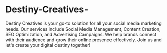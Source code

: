 # Destiny-Creatives-
Destiny Creatives is your go-to solution for all your social media marketing needs. Our services include Social Media Management, Content Creation, SEO Optimization, and Advertising Campaigns. We help brands connect with their audience and grow their online presence effectively. Join us and let's create your digital destiny together!
